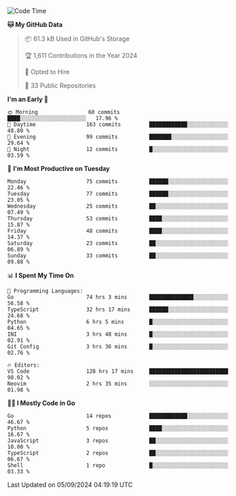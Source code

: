 <!--START_SECTION:thansetan-waka-->
![Code Time](http://img.shields.io/badge/Code%20Time-130%20hrs%2053%20mins-blue)

**🐱 My GitHub Data** 

> 📦 61.3 kB Used in GitHub's Storage 
 > 
> 🏆 1,611 Contributions in the Year 2024
 > 
> 💼 Opted to Hire
 > 
> 📜 33 Public Repositories 
 > 

**I'm an Early 🐤** 

```text
🌞 Morning                60 commits          ████░░░░░░░░░░░░░░░░░░░░░   17.96 % 
🌆 Daytime                163 commits         ████████████░░░░░░░░░░░░░   48.80 % 
🌃 Evening                99 commits          ███████░░░░░░░░░░░░░░░░░░   29.64 % 
🌙 Night                  12 commits          █░░░░░░░░░░░░░░░░░░░░░░░░   03.59 % 
```

📅 **I'm Most Productive on Tuesday** 

```text
Monday                   75 commits          ██████░░░░░░░░░░░░░░░░░░░   22.46 % 
Tuesday                  77 commits          ██████░░░░░░░░░░░░░░░░░░░   23.05 % 
Wednesday                25 commits          ██░░░░░░░░░░░░░░░░░░░░░░░   07.49 % 
Thursday                 53 commits          ████░░░░░░░░░░░░░░░░░░░░░   15.87 % 
Friday                   48 commits          ████░░░░░░░░░░░░░░░░░░░░░   14.37 % 
Saturday                 23 commits          ██░░░░░░░░░░░░░░░░░░░░░░░   06.89 % 
Sunday                   33 commits          ██░░░░░░░░░░░░░░░░░░░░░░░   09.88 % 
```

📊 **I Spent My Time On** 

```text
💬 Programming Languages: 
Go                       74 hrs 3 mins       ██████████████░░░░░░░░░░░   56.58 % 
TypeScript               32 hrs 17 mins      ██████░░░░░░░░░░░░░░░░░░░   24.68 % 
Python                   6 hrs 5 mins        █░░░░░░░░░░░░░░░░░░░░░░░░   04.65 % 
INI                      3 hrs 48 mins       █░░░░░░░░░░░░░░░░░░░░░░░░   02.91 % 
Git Config               3 hrs 36 mins       █░░░░░░░░░░░░░░░░░░░░░░░░   02.76 % 

🔥 Editors: 
VS Code                  128 hrs 17 mins     █████████████████████████   98.02 % 
Neovim                   2 hrs 35 mins       ░░░░░░░░░░░░░░░░░░░░░░░░░   01.98 % 
```

**🧑‍💻 I Mostly Code in Go** 

```text
Go                       14 repos            ████████████░░░░░░░░░░░░░   46.67 % 
Python                   5 repos             ████░░░░░░░░░░░░░░░░░░░░░   16.67 % 
JavaScript               3 repos             ██░░░░░░░░░░░░░░░░░░░░░░░   10.00 % 
TypeScript               2 repos             ██░░░░░░░░░░░░░░░░░░░░░░░   06.67 % 
Shell                    1 repo              █░░░░░░░░░░░░░░░░░░░░░░░░   03.33 % 
```

Last Updated on 05/09/2024 04:19:19 UTC
<!--END_SECTION:thansetan-waka-->